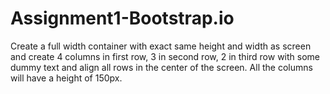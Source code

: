 # Assignment1-Bootstrap.io

Create a full width container with exact same height and width as screen and create 4 columns in first row, 3 in second row, 2 in third row with some dummy text and align all rows in the center of the screen. All the columns will have a height of 150px.
